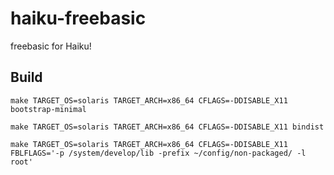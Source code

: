 # haiku-freebasic
freebasic for Haiku!
## Build
```
make TARGET_OS=solaris TARGET_ARCH=x86_64 CFLAGS=-DDISABLE_X11 bootstrap-minimal
```
```
make TARGET_OS=solaris TARGET_ARCH=x86_64 CFLAGS=-DDISABLE_X11 bindist
```
```
make TARGET_OS=solaris TARGET_ARCH=x86_64 CFLAGS=-DDISABLE_X11 FBLFLAGS='-p /system/develop/lib -prefix ~/config/non-packaged/ -l root'
```
